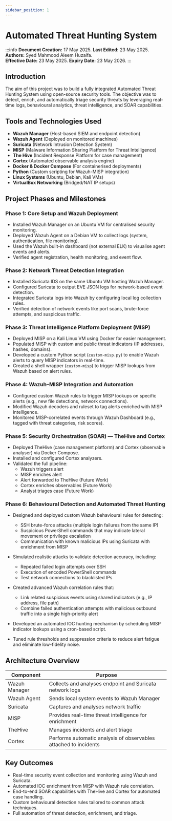 ```yaml
---
sidebar_position: 1
---
```

# Automated Threat Hunting System 

:::info
**Document Creation:** 17 May 2025. **Last Edited:** 23 May 2025. **Authors:** Syed Mahmood Aleem Huzaifa.  
**Effective Date:** 23 May 2025. **Expiry Date:** 23 May 2026.
:::

## Introduction

The aim of this project was to build a fully integrated Automated Threat Hunting System using open-source security tools. The objective was to detect, enrich, and automatically triage security threats by leveraging real-time logs, behavioural analytics, threat intelligence, and SOAR capabilities.

## Tools and Technologies Used

- **Wazuh Manager** (Host-based SIEM and endpoint detection)  
- **Wazuh Agent** (Deployed on monitored machines)  
- **Suricata** (Network Intrusion Detection System)  
- **MISP** (Malware Information Sharing Platform for Threat Intelligence)  
- **The Hive** (Incident Response Platform for case management)  
- **Cortex** (Automated observable analysis engine)  
- **Docker & Docker Compose** (For containerised deployments)  
- **Python** (Custom scripting for Wazuh-MISP integration)  
- **Linux Systems** (Ubuntu, Debian, Kali VMs)  
- **VirtualBox Networking** (Bridged/NAT IP setups)

## Project Phases and Milestones

### Phase 1: Core Setup and Wazuh Deployment

- Installed Wazuh Manager on an Ubuntu VM for centralised security monitoring.  
- Deployed Wazuh Agent on a Debian VM to collect logs (system, authentication, file monitoring).  
- Used the Wazuh built-in dashboard (not external ELK) to visualise agent events and alerts.  
- Verified agent registration, health monitoring, and event flow.  

### Phase 2: Network Threat Detection Integration

- Installed Suricata IDS on the same Ubuntu VM hosting Wazuh Manager.  
- Configured Suricata to output EVE JSON logs for network-based event detection.  
- Integrated Suricata logs into Wazuh by configuring local log collection rules.  
- Verified detection of network events like port scans, brute-force attempts, and suspicious traffic.  

### Phase 3: Threat Intelligence Platform Deployment (MISP)

- Deployed MISP on a Kali Linux VM using Docker for easier management.  
- Populated MISP with custom and public threat indicators (IP addresses, hashes, domains).  
- Developed a custom Python script (`custom-misp.py`) to enable Wazuh alerts to query MISP indicators in real-time.  
- Created a shell wrapper (`custom-misp`) to trigger MISP lookups from Wazuh based on alert rules.  

### Phase 4: Wazuh–MISP Integration and Automation

- Configured custom Wazuh rules to trigger MISP lookups on specific alerts (e.g., new file detections, network connections).  
- Modified Wazuh decoders and ruleset to tag alerts enriched with MISP intelligence.  
- Monitored MISP-correlated events through Wazuh Dashboard (e.g., tagged with threat categories, risk scores).  

### Phase 5: Security Orchestration (SOAR) — TheHive and Cortex

- Deployed TheHive (case management platform) and Cortex (observable analyser) via Docker Compose.  
- Installed and configured Cortex analyzers.   
- Validated the full pipeline:  
  - Wazuh triggers alert  
  - MISP enriches alert  
  - Alert forwarded to TheHive (Future Work) 
  - Cortex enriches observables (Future Work)  
  - Analyst triages case  (Future Work) 

### Phase 6: Behavioural Detection and Automated Threat Hunting

- Designed and deployed custom Wazuh behavioural rules for detecting:
  - SSH brute-force attacks (multiple login failures from the same IP)
  - Suspicious PowerShell commands that may indicate lateral movement or privilege escalation
  - Communication with known malicious IPs using Suricata with enrichment from MISP

- Simulated realistic attacks to validate detection accuracy, including:
  - Repeated failed login attempts over SSH
  - Execution of encoded PowerShell commands
  - Test network connections to blacklisted IPs

- Created advanced Wazuh correlation rules that:
  - Link related suspicious events using shared indicators (e.g., IP address, file path)
  - Combine failed authentication attempts with malicious outbound traffic into a single high-priority alert

- Developed an automated IOC hunting mechanism by scheduling MISP indicator lookups using a cron-based script.  
- Tuned rule thresholds and suppression criteria to reduce alert fatigue and eliminate low-fidelity noise.

## Architecture Overview

| **Component**    | **Purpose**                                             |
|------------------|----------------------------------------------------------|
| Wazuh Manager     | Collects and analyses endpoint and Suricata network logs |
| Wazuh Agent       | Sends local system events to Wazuh Manager               |
| Suricata          | Captures and analyses network traffic                    |
| MISP              | Provides real-time threat intelligence for enrichment    |
| TheHive           | Manages incidents and alert triage                       |
| Cortex            | Performs automatic analysis of observables attached to incidents |

## Key Outcomes

- Real-time security event collection and monitoring using Wazuh and Suricata.  
- Automated IOC enrichment from MISP with Wazuh rule correlation.  
- End-to-end SOAR capabilities with TheHive and Cortex for automated case handling.  
- Custom behavioural detection rules tailored to common attack techniques.  
- Full automation of threat detection, enrichment, and triage.


